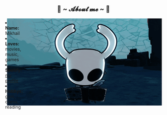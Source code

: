 <div>
  <h2 align="center"> 🦊 ~ 𝓐𝓫𝓸𝓾𝓽 𝓶𝓮 ~ 🦊 </h2>
  <div align="center">
    <img src="./img/knight-is-writing.gif" align="right">
  </div>
  <div class="about-list">
    <li><b>Name:</b> Mikhail</li>
    <li><b>Loves:</b> movies, music, games</li>
    <li><b>Spotify:</b> <a href="https://open.spotify.com/user/31rwhwsisk5jtdlnybfthbaqm5ya?si=a1e9962d87954adf">my profile</a></li>
    <li><b>Hobbys:</b> gym, chess, reading</li>
  </div>
  <br><br><br>
</div>
<style>
.about-list {
  display: flex;
  flex-direction: column;
  justify-content: center;
  align-items: flex-start;
  height: 300px;
}
</style>